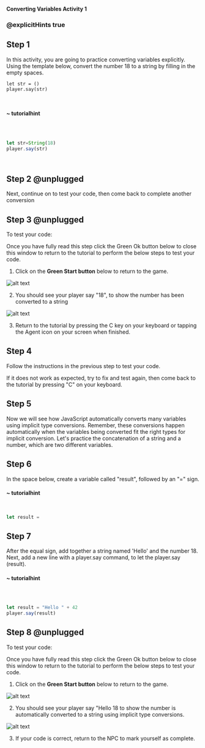 


**Converting Variables Activity 1**
### @explicitHints true

  

## Step 1

  

In this activity, you are going to practice converting variables explicitly. Using the template below, convert the number 18 to a string by filling in the empty spaces.
```template
let str = ()
player.say(str)



```
#### ~ tutorialhint

```javascript

  

let str=String(18)
player.say(str)

  

```

  

## Step 2 @unplugged
Next, continue on to test your code, then come back to complete another conversion

  

  

## Step 3 @unplugged

  

To test your code:

  

Once you have fully read this step click the Green Ok button below to close this window to return to the tutorial to perform the below steps to test your code.

  

1. Click on the **Green Start button** below to return to the game.

  

![alt text](https://expertjs.codingcredentials.com/Lesson1/1.1/1.JPG?raw=true  "Start")

  

2. You should see your player say "18", to show the number has been converted to a string

![alt text](https://expertjs.codingcredentials.com/Lesson1/1.1/2.jpg?raw=true  "Start")

3. Return to the tutorial by pressing the C key on your keyboard or tapping the Agent icon on your screen when finished.

  

## Step 4

  

Follow the instructions in the previous step to test your code.

If it does not work as expected, try to fix and test again, then come back to the tutorial by pressing "C" on your keyboard.

## Step 5
Now we will see how JavaScript automatically converts many variables using implicit type conversions. Remember, these conversions happen automatically when the variables being converted fit the right types for implicit conversion. Let's practice the concatenation of a string and a number, which are two different variables. 

## Step 6

In the space below, create a variable called "result", followed by an "=" sign. 

#### ~ tutorialhint

```javascript

  
let result =


```

## Step 7

After the equal sign, add together a string named 'Hello' and the number 18. Next, add a new line with a player.say command, to let the player.say (result).
#### ~ tutorialhint

```javascript

  

let result = "Hello " + 42
player.say(result)


```

## Step 8 @unplugged

  

To test your code:

  

Once you have fully read this step click the Green Ok button below to close this window to return to the tutorial to perform the below steps to test your code.

  

1. Click on the **Green Start button** below to return to the game.

  

![alt text](https://expertjs.codingcredentials.com/Lesson1/1.1/1.JPG?raw=true  "Start")

  

2. You should see your player say "Hello 18 to show the number is automatically converted to a string using implicit type conversions.

![alt text](https://expertjs.codingcredentials.com/Lesson1/1.1/2.jpg?raw=true  "Start")

3. If your code is correct, return to the NPC to mark yourself as complete. 
